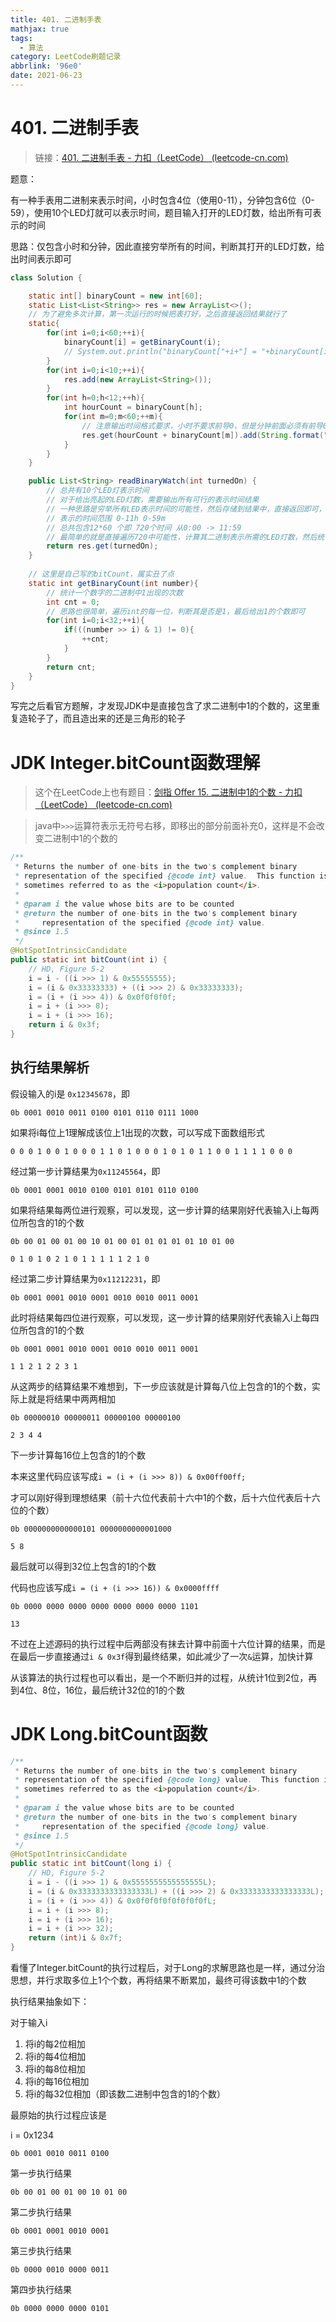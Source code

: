 ```yaml
---
title: 401. 二进制手表
mathjax: true
tags:
  - 算法
category: LeetCode刷题记录
abbrlink: '96e0'
date: 2021-06-23
---
```


# 401. 二进制手表

> 链接：[401. 二进制手表 - 力扣（LeetCode） (leetcode-cn.com)](https://leetcode-cn.com/problems/binary-watch/)

题意：

有一种手表用二进制来表示时间，小时包含4位（使用0-11），分钟包含6位（0-59），使用10个LED灯就可以表示时间，题目输入打开的LED灯数，给出所有可表示的时间

思路：仅包含小时和分钟，因此直接穷举所有的时间，判断其打开的LED灯数，给出时间表示即可

<!-- more -->

```java
class Solution {

    static int[] binaryCount = new int[60];
    static List<List<String>> res = new ArrayList<>();
    // 为了避免多次计算，第一次运行的时候把表打好，之后直接返回结果就行了
    static{
        for(int i=0;i<60;++i){
            binaryCount[i] = getBinaryCount(i);
            // System.out.println("binaryCount["+i+"] = "+binaryCount[i]);
        }
        for(int i=0;i<10;++i){
            res.add(new ArrayList<String>());
        }
        for(int h=0;h<12;++h){
            int hourCount = binaryCount[h];
            for(int m=0;m<60;++m){
                // 注意输出时间格式要求，小时不要求前导0，但是分钟前面必须有前导0
                res.get(hourCount + binaryCount[m]).add(String.format("%d:%02d",h,m));
            }
        }
    }

    public List<String> readBinaryWatch(int turnedOn) {
        // 总共有10个LED灯表示时间
        // 对于给出亮起的LED灯数，需要输出所有可行的表示时间结果
        // 一种思路是穷举所有LED表示时间的可能性，然后存储到结果中，直接返回即可，这个速度是最快的
        // 表示的时间范围 0-11h 0-59m
        // 总共包含12*60 个即 720个时间 从0:00 -> 11:59
        // 最简单的就是直接遍历720中可能性，计算其二进制表示所需的LED灯数，然后统计LED数是否等于turnedOn即可        
        return res.get(turnedOn);
    }
    
	// 这里是自己写的bitCount，属实丑了点
    static int getBinaryCount(int number){
        // 统计一个数字的二进制中1出现的次数
        int cnt = 0;
        // 思路也很简单，遍历int的每一位，判断其是否是1，最后给出1的个数即可
        for(int i=0;i<32;++i){
            if(((number >> i) & 1) != 0){
                ++cnt;
            }
        }
        return cnt;
    }
}
```

写完之后看官方题解，才发现JDK中是直接包含了求二进制中1的个数的，这里重复造轮子了，而且造出来的还是三角形的轮子

# JDK Integer.bitCount函数理解

> 这个在LeetCode上也有题目：[剑指 Offer 15. 二进制中1的个数 - 力扣（LeetCode） (leetcode-cn.com)](https://leetcode-cn.com/problems/er-jin-zhi-zhong-1de-ge-shu-lcof/)

> java中`>>>`运算符表示无符号右移，即移出的部分前面补充0，这样是不会改变二进制中1的个数的

```java
/**
 * Returns the number of one-bits in the two's complement binary
 * representation of the specified {@code int} value.  This function is
 * sometimes referred to as the <i>population count</i>.
 *
 * @param i the value whose bits are to be counted
 * @return the number of one-bits in the two's complement binary
 *     representation of the specified {@code int} value.
 * @since 1.5
 */
@HotSpotIntrinsicCandidate
public static int bitCount(int i) {
    // HD, Figure 5-2
    i = i - ((i >>> 1) & 0x55555555);
    i = (i & 0x33333333) + ((i >>> 2) & 0x33333333);
    i = (i + (i >>> 4)) & 0x0f0f0f0f;
    i = i + (i >>> 8);
    i = i + (i >>> 16);
    return i & 0x3f;
}
```

## 执行结果解析

假设输入的i是 `0x12345678`，即

`0b 0001 0010 0011 0100 0101 0110 0111 1000`

如果将i每位上1理解成该位上1出现的次数，可以写成下面数组形式

`0 0 0 1 0 0 1 0 0 0 1 1 0 1 0 0 0 1 0 1 0 1 1 0 0 1 1 1 1 0 0 0 `

经过第一步计算结果为`0x11245564`，即

`0b 0001 0001 0010 0100 0101 0101 0110 0100`

如果将结果每两位进行观察，可以发现，这一步计算的结果刚好代表输入i上每两位所包含的1的个数

`0b 00 01 00 01 00 10 01 00 01 01 01 01 01 10 01 00`

`0 1 0 1 0 2 1 0 1 1 1 1 1 2 1 0`

经过第二步计算结果为`0x11212231`，即

`0b 0001 0001 0010 0001 0010 0010 0011 0001`

此时将结果每四位进行观察，可以发现，这一步计算的结果刚好代表输入i上每四位所包含的1的个数

`0b 0001 0001 0010 0001 0010 0010 0011 0001`

`1 1 2 1 2 2 3 1`

从这两步的结算结果不难想到，下一步应该就是计算每八位上包含的1的个数，实际上就是将结果中两两相加

`0b 00000010 00000011 00000100 00000100`

`2 3 4 4`

下一步计算每16位上包含的1的个数

本来这里代码应该写成`i = (i + (i >>> 8)) & 0x00ff00ff; `

才可以刚好得到理想结果（前十六位代表前十六中1的个数，后十六位代表后十六位的个数）

`0b 0000000000000101 0000000000001000`

`5 8`

最后就可以得到32位上包含的1的个数

代码也应该写成`i = (i + (i >>> 16)) & 0x0000ffff`

`0b 0000 0000 0000 0000 0000 0000 0000 1101`

`13`

不过在上述源码的执行过程中后两部没有抹去计算中前面十六位计算的结果，而是在最后一步直接通过`i & 0x3f`得到最终结果，如此减少了一次`&`运算，加快计算

从该算法的执行过程也可以看出，是一个不断归并的过程，从统计1位到2位，再到4位、8位，16位，最后统计32位的1的个数

# JDK Long.bitCount函数

```java
/**
 * Returns the number of one-bits in the two's complement binary
 * representation of the specified {@code long} value.  This function is
 * sometimes referred to as the <i>population count</i>.
 *
 * @param i the value whose bits are to be counted
 * @return the number of one-bits in the two's complement binary
 *     representation of the specified {@code long} value.
 * @since 1.5
 */
@HotSpotIntrinsicCandidate
public static int bitCount(long i) {
    // HD, Figure 5-2
    i = i - ((i >>> 1) & 0x5555555555555555L);
    i = (i & 0x3333333333333333L) + ((i >>> 2) & 0x3333333333333333L);
    i = (i + (i >>> 4)) & 0x0f0f0f0f0f0f0f0fL;
    i = i + (i >>> 8);
    i = i + (i >>> 16);
    i = i + (i >>> 32);
    return (int)i & 0x7f;
}
```

看懂了Integer.bitCount的执行过程后，对于Long的求解思路也是一样，通过分治思想，并行求取多位上1个个数，再将结果不断累加，最终可得该数中1的个数

执行结果抽象如下：

对于输入i

1. 将i的每2位相加
2. 将i的每4位相加
3. 将i的每8位相加
4. 将i的每16位相加
5. 将i的每32位相加（即该数二进制中包含的1的个数）

最原始的执行过程应该是

i = 0x1234

`0b 0001 0010 0011 0100`

第一步执行结果

`0b 00 01 00 01 00 10 01 00`

第二步执行结果

`0b 0001 0001 0010 0001  `

第三步执行结果

`0b 0000 0010 0000 0011`

第四步执行结果

`0b 0000 0000 0000 0101 `

